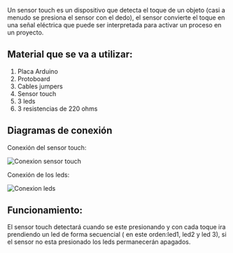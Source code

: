 Un sensor touch es un dispositivo que detecta el toque de un objeto (casi a menudo se presiona el sensor con el dedo),
el sensor convierte el toque en una señal eléctrica que puede ser interpretada para activar un proceso en un proyecto.

## Material que se va a utilizar:
1. Placa Arduino
2. Protoboard
3. Cables jumpers
4. Sensor touch
5. 3 leds
6. 3 resistencias de 220 ohms

## Diagramas de conexión
Conexión del sensor touch:

![Conexion sensor touch](https://github.com/user-attachments/assets/639218c1-58d6-4600-b1d2-4b685b4c9ad8)

Conexión de los leds:

![Conexion leds](https://github.com/user-attachments/assets/7c1b44d3-8d66-4961-9d3c-6d300ebfa8fc)

## Funcionamiento:
El sensor touch detectará cuando se este presionando y con cada toque ira prendiendo un led de forma secuencial
( en este orden:led1, led2 y led 3), si  el sensor no esta presionado los leds permanecerán apagados.
